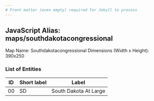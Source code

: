 ```yaml
---
# Front matter (even empty) required for Jekyll to process
---
```


## JavaScript Alias: maps/southdakotacongressional

Map Name: Southdakotacongressional
Dimensions (Width x Height): 390x250





### List of Entities

ID | Short label | Label
---|---|---|
00|SD|South Dakota At Large


